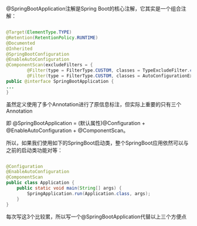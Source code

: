 @SpringBootApplication注解是Spring Boot的核心注解，它其实是一个组合注解：

```java

@Target(ElementType.TYPE)
@Retention(RetentionPolicy.RUNTIME)
@Documented
@Inherited
@SpringBootConfiguration
@EnableAutoConfiguration
@ComponentScan(excludeFilters = {
        @Filter(type = FilterType.CUSTOM, classes = TypeExcludeFilter.class),
        @Filter(type = FilterType.CUSTOM, classes = AutoConfigurationExcludeFilter.class) })
public @interface SpringBootApplication {
...
}

```

虽然定义使用了多个Annotation进行了原信息标注，但实际上重要的只有三个Annotation

即 @SpringBootApplication = (默认属性)@Configuration + @EnableAutoConfiguration + @ComponentScan。

所以，如果我们使用如下的SpringBoot启动类，整个SpringBoot应用依然可以与之前的启动类功能对等：

```java

@Configuration
@EnableAutoConfiguration
@ComponentScan
public class Application {
    public static void main(String[] args) {
        SpringApplication.run(Application.class, args);
    }
}

```

每次写这3个比较累，所以写一个@SpringBootApplication代替以上三个方便点
